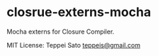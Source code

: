 closrue-externs-mocha
====

Mocha externs for Closure Compiler.

MIT License: Teppei Sato <teppeis@gmail.com>
